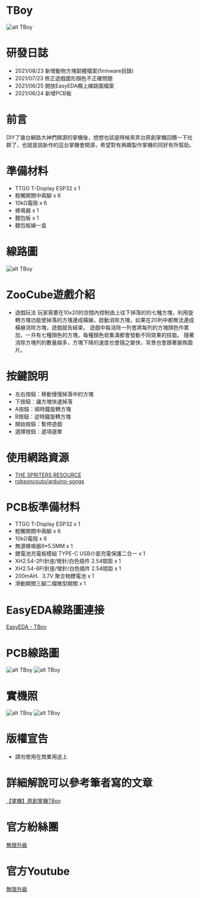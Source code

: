 # TBoy
![alt TBoy](https://github.com/channel2007/TBoy_ZooCube/blob/master/art/TBoy.jpeg "TBoy")

# 研發日誌
* 2021/08/23 新增動物方塊韌體檔案(firmware目錄)
* 2021/07/23 修正遊戲圖形顏色不正確問題
* 2021/06/25 開放EasyEDA顯上線路圖檔案
* 2021/06/24 新增PCB板

# 前言
DIY了幾台網路大神們開源的掌機後，想想也該是時候來弄台原創掌機回饋一下社群了，也就是說新作的這台掌機會開源，希望對有興趣製作掌機的同好有所幫助。

# 準備材料
* TTGO T-Display ESP32 x  1
* 輕觸開關中兩腳 x 6
* 10kΩ電阻 x 6
* 蜂鳴器 x 1
* 麵包板 x 1
* 麵包板線一盒

# 線路圖
![alt TBoy](https://github.com/channel2007/TBoy_ZooCube/blob/master/art/Schematic_TBoy.png "TBoy")

# ZooCube遊戲介紹
* 遊戲玩法
玩家需要在10x20的空間內控制由上往下掉落的的七種方塊，利用旋轉方塊功能使掉落的方塊連成橫線，啟動消除方塊，如果在20列中都無法連成橫線消除方塊，遊戲就告結束。
遊戲中每消除一列會將每列的方塊顏色作累加，一共有七種顏色的方塊，每種顏色收集滿都會發動不同效果的技能。
隨著消除方塊列的數量越多，方塊下降的速度也會隨之變快，背景也會跟著變換圖片。

# 按鍵說明
* 左右按鈕：移動慢慢掉落中的方塊
* 下按鈕：讓方塊快速掉落
* A按鈕：順時鐘旋轉方塊
* B按鈕：逆時鐘旋轉方塊
* 開始按鈕：暫停遊戲
* 選擇按鈕：選項選單

# 使用網路資源
* [THE SPRITERS RESOURCE](https://www.spriters-resource.com/)
* [robsoncouto/arduino-songs](https://github.com/robsoncouto/arduino-songs)

# PCB板準備材料
* TTGO T-Display ESP32 x 1
* 輕觸開關中兩腳 x 6
* 10kΩ電阻 x 6
* 無源蜂鳴器9*5.5MM  x 1
* 鋰電池充電板模組 TYPE-C USB介面充電保護二合一 x 1
* XH2.54-2P/針座/彎針/白色插件 2.54間距 x 1
* XH2.54-6P/針座/彎針/白色插件 2.54間距 x 1
* 200mAH、3.7V 聚合物鋰電池 x 1
* 滑動開關三腳二檔微型開關 x 1

# EasyEDA線路圖連接
[EasyEDA - TBoy](https://oshwlab.com/channel2007/tboy)

# PCB線路圖
![alt TBoy](https://github.com/channel2007/TBoy_ZooCube/blob/master/art/PCB_TBoySheet.jpeg "TBoy")
![alt TBoy](https://github.com/channel2007/TBoy_ZooCube/blob/master/art/PCB_TBoy.jpeg "TBoy")

# 實機照
![alt TBoy](https://github.com/channel2007/TBoy_ZooCube/blob/master/art/TBoy_Positive.jpg "TBoy")
![alt TBoy](https://github.com/channel2007/TBoy_ZooCube/blob/master/art/TBoy_Negative.jpg "TBoy")

# 版權宣告
* 請勿使用在商業用途上 

# 詳細解說可以參考筆者寫的文章
[【掌機】原創掌機TBoy](https://vocus.cc/article/60bd70f7fd8978000182d0db?fbclid=IwAR3eowbBvcs1HFQSfAkmH9ZDA18dOALh4RtLMgBzNeIG1E7RuylL_PDUpho)

# 官方紛絲團 
[無限升級](https://www.facebook.com/unlimited.upgrade/posts/2840132506240869?notif_id=1617421138749926&notif_t=page_post_reaction&ref=notif)

# 官方Youtube
[無限升級](https://www.youtube.com/channel/UC4reRKznNk1CcjZfxKUdMuw)

